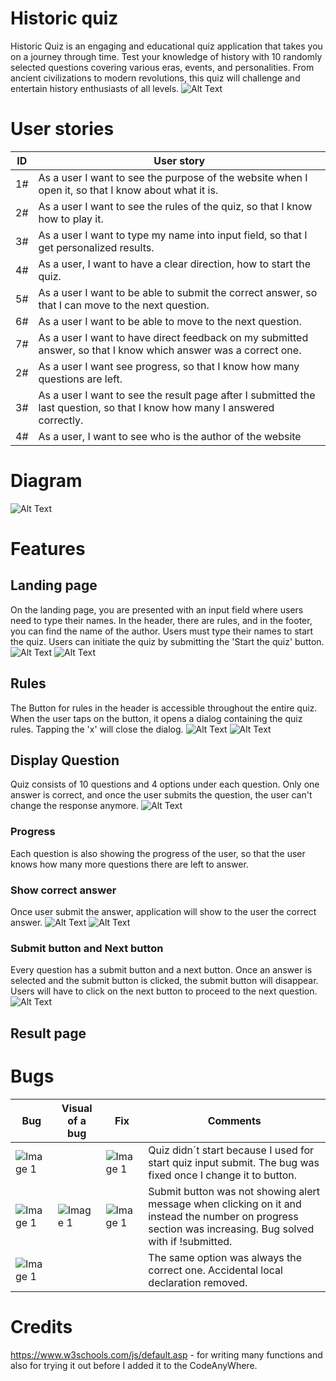 # Historic quiz
Historic Quiz is an engaging and educational quiz application that takes you on a journey through time. Test your knowledge of history with 10 randomly selected questions covering various eras, events, and personalities. From ancient civilizations to modern revolutions, this quiz will challenge and entertain history enthusiasts of all levels.
![Alt Text](Documentation/responsivelayout.png)
# User stories
| ID | User story |
| ---------------- | ---------------- | 
| 1# | As a user I want to see the purpose of the website when I open it, so that I know about what it is. |
| 2# | As a user I want to see the rules of the quiz, so that I know how to play it. |
| 3# | As a user I want to type my name into input field, so that I get personalized results. | 
| 4# | As a user, I want to have a clear direction, how to start the quiz. |
| 5# | As a user I want to be able to submit the correct answer, so that I can move to the next question. |
| 6# | As a user I want to be able to move to the next question. |
| 7# | As a user I want to have direct feedback on my submitted answer, so that I know which answer was a correct one. |
| 2# | As a user I want see progress, so that I know how many questions are left. |
| 3# | As a user I want to see the result page after I submitted the last question, so that I know how many I answered correctly.| 
| 4# | As a user, I want to see who is the author of the website |
# Diagram
![Alt Text](Documentation/diagram.png)
# Features
## Landing page
On the landing page, you are presented with an input field where users need to type their names. In the header, there are rules, and in the footer, you can find the name of the author. Users must type their names to start the quiz. Users can initiate the quiz by submitting the 'Start the quiz' button.
![Alt Text](Documentation/typename.png)
![Alt Text](Documentation/requiredname.png)
## Rules
The Button for rules in the header is accessible throughout the entire quiz. When the user taps on the button, it opens a dialog containing the quiz rules. Tapping the 'x' will close the dialog.
![Alt Text](Documentation/rules-button.png)
![Alt Text](Documentation/rules.png)
## Display Question
Quiz consists of 10 questions and 4 options under each question. Only one answer is correct, and once the user submits the question, the user can't change the response anymore.
![Alt Text](Documentation/displayquestion.png)
### Progress
Each question is also showing the progress of the user, so that the user knows how many more questions there are left to answer.
### Show correct answer
Once user submit the answer, application will show to the user the correct answer.
![Alt Text](Documentation/showthecorrect.png)
![Alt Text](Documentation/showwrong.png)
### Submit button and Next button
Every question has a submit button and a next button. Once an answer is selected and the submit button is clicked, the submit button will disappear. Users will have to click on the next button to proceed to the next question.
![Alt Text](Documentation/nosubmitedanswer.png)
## Result page

# Bugs
| Bug | Visual of a bug | Fix | Comments |
| ---------------- | ---------------- | ---------------- |  ---------------- |
| ![Image 1](Documentation/bug1a.png)  |   | ![Image 1](Documentation/fix1a.png)  | Quiz didn´t start because I used for start quiz input submit. The bug was fixed once I change it to button. |
| ![Image 1](Documentation/bug1b.png)  | ![Image 1](Documentation/screen1b.png)  | ![Image 1](Documentation/fix1b.png)   | Submit button was not showing alert message when clicking on it and instead the number on progress section was increasing. Bug solved with if !submitted. |
| ![Image 1](Documentation/bug1c.png)  |   |   | The same option was always the correct one. Accidental local declaration removed. |
# Credits
https://www.w3schools.com/js/default.asp - for writing many functions and also for trying it out before I added it to the CodeAnyWhere. 
